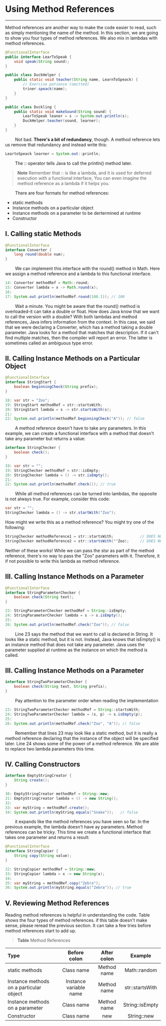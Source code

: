 # Using Method References
--------------------------
Method references are another way to make the code easier to read, such as simply mentioning the name of the method.
In this section, we are going to show you four types of method references. We also mix in lambdas with method 
references.

```java
@FunctionalInterface
public interface LearToSpeak {
    void speak(String sound);
}
```

```java
public class DuckHelper {
    public static void teacher(String name, LearnToSpeack) {
        // Exercise patience (omitted)
        triner.speack(name);
    }
}
```

```java
public class Duckling {
    public static void makeSound(String sound) {
        LearToSpeak leaner = s -> System.out.println(s);
        DuckHelper.teacher(sound, learner);
    }
}
```

&emsp;&emsp;
Not bad. __There's a bit of redundancy__, though. A method reference lets us remove that redundancy and 
instead write this:
```java
LeartoSpeack learner = System.out::println;
```
&emsp;&emsp;
The :: operator tells Java to call the println() method later.
> __Note__
> Remember that :: is like a lambda, and it is used for deferred execution with a functional interface, You can even 
> imagine the method reference as a lambda if it helps you.

&emsp;&emsp;
There are four formats for method references:
- static methods
- Instance methods on a particular object
- Instance methods on a parameter to be dertermined at runtime
- Constructor

## I. Calling static Methods
```java
@FunctionalInterface
interface Converter {
    long round(double num);
}    
```
&emsp;&emsp;
We can implement this interface with the round() method in Math. Here we assign a method reference and a lambda to 
this functional interface.
```java
14: Converter methodRef = Math::round;
15: Converter lambda = x -> Math.round(x);
16:
17: System.out.println(methodRef.round(100.1)); // 100
```

&emsp;&emsp;
Wait a minute. You might be aware that the round() method is overloaded-it can take a double or float. How does Java 
know that we want to call the version with a double? With both lambdas and method references, Java infers information 
from the context. In this case, we said that we were declaring a Converter, which has a method taking a double 
parameter. Java looks for a method that matches that description. If it can't find multiple matches, then the 
compiler will report an error. The latter is sometimes called an ambiguous type error.

## II. Calling Instance Methods on a Particular Object
```java
@FunctionalInterface
interface StringStart {
    boolean beginningCheck(String prefix);
}
```
```java
18: var str = "Zoo";
19: StringStart methodRef = str::startsWith;
20: StringStart lambda = s -> str.startsWith(s);
21:
22: System.out.println(methodRef.beginningCheck("A")); // false
```


&emsp;&emsp;
A method reference doesn't have to take any parameters. In this example, we can create a functional interface with 
a method that doesn't take any parameter but returns a value:
```java
interface StringChecker {
    boolean check();
}
```

```java
19: var str = "";
19: StringChecker methodRef = str::isEmpty;
20: StringChecker lambda = () -> str.isEmpty();
21:
22: System.out.println(methodRef.check()); // true
```

&emsp;&emsp;
While all method references can be turned into lambdas, the opposite is not always true. For example, consider this code:
```java
var str = "";
StringChecker lambda = () -> str.startWith("Zoo");
```

How might we write this as a method reference? You might try one of the following:
```java
StringChecker methodReference1 = str::startsWith;            // DOES NOT COMPILE
StringChecker methodReference2 = str::startsWith(""Zoo);     // DOES NOT COMPILE
```

Neither of these works! While we can pass the stsr as part of the method reference, there's no way to pass the "Zoo" 
parameters with it. Therefore, it if not possible to write this lambda as method reference.

## III. Calling Instance Methods on a Parameter

```java
@FunctionalInterface
interface StringParameterChecker {
    boolean check(String text);
}
```

```java
23: StringParameterChecker methodRef = String::isEmpty;
24: StringParameterChecker lambda = s -> s.isEmpty();
25:
26: System.out.println(methodRef.check("Zoo")); // false
```

&emsp;&emsp;
Line 23 says the method that we want to call is declared in String. It looks like a static method, but it is not. 
Instead, Java knows that isEmpty() is an instance method that does not take any parameter. Java uses the parameter 
supplied at runtime as the instance on which the method is called.

## III. Calling Instance Methods on a Parameter

```java
interface StringTwoParameterChecker {
    boolean check(String text, String prefix);
}
```

&emsp;&emsp;
Pay attention to the parameter order when reading the implementation
```java
23: StringTwoParameterChecker methodRef = String::startsWith;
24: StringTwoParameterChecker lambda = (s, p) -> s.isEmpty(p);
25:
26: System.out.println(methodRef.check("Zoo", "A")); // false
```

&emsp;&emsp;
Remember that lines 23 may look like a static method, but it is really a method reference declaring that the instance 
of the object will be specified later. Line 24 shows some of the power of a method reference. We are able to 
replace two lambda parameters this time.

## IV. Calling Constructors
```java
interface EmptyStringCreator {
    String create();
}
```

```java
30: EmptyStringCreator methodRef = String::new;
31: EmptyStringCreator lambda = () -> new String();
32:
33: var myString = methodRef.create();
34: System.out.println(myString.equals("Snake"));   // false
```
&emsp;&emsp;
it expands like the method references you have seen so far. In the previous example, the lambda doesn't have ay 
parameters.
Method references can be tricky. This time we create a functional interface that takes one parameter and returns
a result:
```java
@FunctionalInterface
interface StringCopier {
    String copy(String value);
}
```

```java
32: StringCopier methodRef = String::new;
33: StringCopier lambda = x -> new String(x);
34:
35: var myString = methodRef.copy("Zebra");
36: System.out.println(myString.equals("Zebra")); // true
```

## V. Reviewing Method References
Reading method references is helpful in understanding the code. Table shows the four types of method references. if 
this table doesn't make sense, please reread the previous section. It can take a few tries before method references 
start to add up.
> __Table__ Method References

| Type                                    |      Before colon      | After colon |   Example       |
|:----------------------------------------|:----------------------:|:-----------:|:---------------:|
| static methods                          |       Class name       | Method name |  Math::random   |
| Instance methods on a particular object | Instance variable name | Method name | str::startsWith |
| Instance methods on a parameter         |       Class name       | Method name | String::isEmpty |
| Constructor                             |       Class name       |    new      |   String::new   |     


